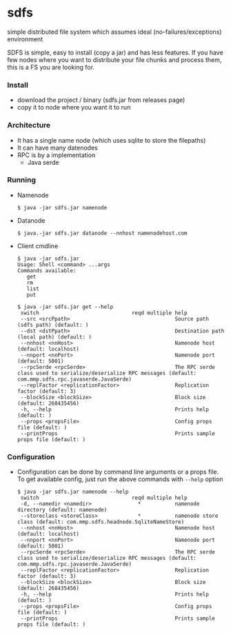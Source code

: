 # sdfs
simple distributed file system which assumes ideal (no-failures/exceptions) environment

SDFS is simple, easy to install (copy a jar) and has less features. If you have few nodes where you want to distribute your file chunks and process them, this is a FS you are looking for.

### Install
- download the project / binary (sdfs.jar from releases page)
- copy it to node where you want it to run

### Architecture
- It has a single name node (which uses sqlite to store the filepaths)
- It can have many datenodes
- RPC is by a implementation
     - Java serde

### Running
- Namenode
  ```
  $ java -jar sdfs.jar namenode
  ```
- Datanode
  ```
  $ java.-jar sdfs.jar datanode --nnhost namenodehost.com
  ```
- Client cmdline
  ```
  $ java -jar sdfs.jar
  Usage: Shell <command> ...args
  Commands available:
     get
     rm
     list
     put

  $ java -jar sdfs.jar get --help
   switch                              reqd multiple help
   --src <srcPpath>                                  Source path (sdfs path) (default: )
   --dst <dstPpath>                                  Destination path (local path) (default: )
   --nnhost <nnHost>                                 Namenode host (default: localhost)
   --nnport <nnPort>                                 Namenode port (default: 5001)
   --rpcSerde <rpcSerde>                             The RPC serde class used to serialize/deserialize RPC messages (default: com.mmp.sdfs.rpc.javaserde.JavaSerde)
   --replFactor <replicationFactor>                  Replication factor (default: 3)
   --blockSize <blockSize>                           Block size (default: 268435456)
   -h, --help                                        Prints help (default: )
   --props <propsFile>                               Config props file (default: )
   --printProps                                      Prints sample props file (default: )
  ```

### Configuration
- Configuration can be done by command line arguments or a props file. To get available config, just run the above commands with `--help` option
  ```
  $ java -jar sdfs.jar namenode --help
   switch                              reqd multiple help
   -d, --namedir <namedir>               *           namenode directory (default: namenode)
   --storeclass <storeClass>             *           namenode store class (default: com.mmp.sdfs.headnode.SqliteNameStore)
   --nnhost <nnHost>                                 Namenode host (default: localhost)
   --nnport <nnPort>                                 Namenode port (default: 5001)
   --rpcSerde <rpcSerde>                             The RPC serde class used to serialize/deserialize RPC messages (default: com.mmp.sdfs.rpc.javaserde.JavaSerde)
   --replFactor <replicationFactor>                  Replication factor (default: 3)
   --blockSize <blockSize>                           Block size (default: 268435456)
   -h, --help                                        Prints help (default: )
   --props <propsFile>                               Config props file (default: )
   --printProps                                      Prints sample props file (default: )
  ```
